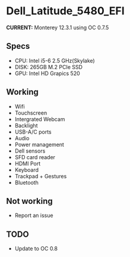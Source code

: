 # Dell_Latitude_5480_EFI

**CURRENT:** Monterey 12.3.1 using OC 0.7.5


## Specs

- CPU: Intel i5-6 2.5 GHz(Skylake)
- DISK: 265GB M.2 PCIe SSD
- GPU: Intel HD Grapics 520

## Working

- Wifi
- Touchscreen
- Intergrated Webcam
- Backlight
- USB-A/C ports
- Audio
- Power management
- Dell sensors
- SFD card reader
- HDMI Port
- Keyboard
- Trackpad + Gestures
- Bluetooth

## Not working
 
 - Report an issue

## TODO

- Update to OC 0.8
